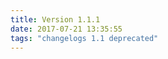 ```yaml
---
title: Version 1.1.1
date: 2017-07-21 13:35:55 
tags: "changelogs 1.1 deprecated"
---
```


<script src="https://gist.github.com/spinnaker-release/d223113b2967deb1272b5f8bffa7645a.js"></script>
